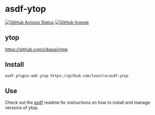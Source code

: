 # asdf-ytop

[![GitHub Actions Status](https://github.com/looztra/asdf-ytop/workflows/Main%20workflow/badge.svg?branch=master)](https://github.com/looztra/asdf-ytop/actions)
[![GitHub license](https://img.shields.io/github/license/looztra/asdf-ytop?style=plastic)](https://github.com/looztra/asdf-ytop/blob/master/LICENSE)

## ytop

<https://github.com/cjbassi/ytop>

## Install

```bash
asdf plugin-add ytop https://github.com/looztra/asdf-ytop
```

## Use

Check out the [asdf](https://github.com/asdf-vm/asdf) readme for instructions on how to install and manage versions of ytop.
